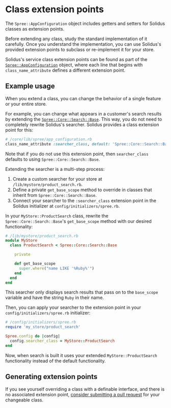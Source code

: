 # Class extension points

The `Spree::AppConfiguration` object includes getters and setters for Solidus
classes as extension points.

Before extending any class, study the standard implementation of it carefully.
Once you understand the implementation, you can use Solidus's provided extension
points to subclass or re-implement it for your store.

Solidus's service class extension points can be found as part of the
[`Spree::AppConfiguration`][app-configuration] object, where each line that
begins with `class_name_attribute` defines a different extension point.

[app-configuration]: https://github.com/solidusio/solidus/blob/master/core/lib/spree/app_configuration.rb

## Example usage

When you extend a class, you can change the behavior of a single feature or your
entire store.

For example, you can change what appears in a customer's search results by
extending the [`Spree::Core::Search::Base`][search-base]. This way, you do not
need to completely rewrite Solidus's searcher. Solidus provides a class
extension point for this:

```ruby
# /core/lib/spree/app_configuration.rb
class_name_attribute :searcher_class, default: 'Spree::Core::Search::Base'
```

Note that if you do not use this extension point, then `searcher_class`
defaults to using `Spree::Core::Search::Base`.

Extending the searcher is a multi-step process:

1. Create a custom searcher for your store at `/lib/mystore/product_search.rb`.
2. Define a private `get_base_scope` method to override in classes that inherit
   from `Spree::Core::Search::Base`.
3. Connect your searcher to the `:searcher_class` extension point in the Solidus
   initializer at `config/initializers/spree.rb`.

In your `MyStore::ProductSearch` class, rewrite the
`Spree::Core::Search::Base`'s `get_base_scope` method with our desired
functionality:

```ruby
# /lib/mystore/product_search.rb
module MyStore
  class ProductSearch < Spree::Core::Search::Base

    private

    def get_base_scope
      super.where("name LIKE '%Ruby%'")
    end
  end
end
```

This searcher only displays search results that pass on to the `base_scope`
variable and have the string `Ruby` in their name.

Then, you can apply your searcher to the extension point in your
`config/initializers/spree.rb` initializer:

```ruby
# /config/initializers/spree.rb
require 'my_store/product_search'

Spree.config do |config|
  config.searcher_class = MyStore::ProductSearch
end
```

Now, when search is built it uses your extended `MyStore::ProductSearch`
functionality instead of the default functionality.

[search-base]: https://github.com/solidusio/solidus/blob/v2.4/core/lib/spree/core/search/base.rb

## Generating extension points

If you see yourself overriding a class with a definable interface, and there is
no associated extension point, [consider submitting a pull
request][contributing] for your changeable class.

[contributing]: https://github.com/solidusio/solidus/blob/master/CONTRIBUTING.md
